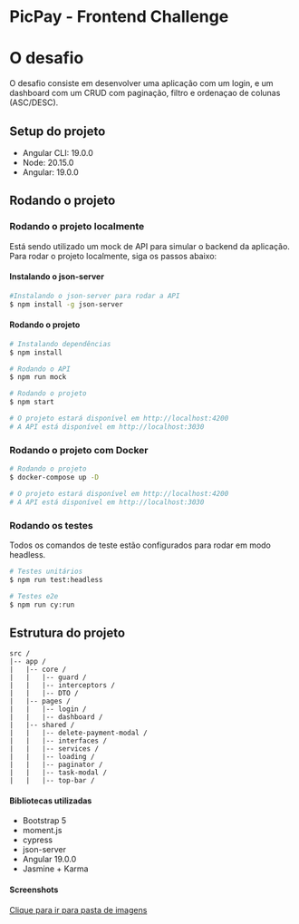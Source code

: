 # PicPay - Frontend Challenge

# O desafio
O desafio consiste em desenvolver uma aplicação com um login, e um dashboard com um CRUD com paginação, filtro e ordenaçao de colunas (ASC/DESC).

## Setup do projeto

- Angular CLI: 19.0.0
- Node: 20.15.0
- Angular: 19.0.0

## Rodando o projeto

### Rodando o projeto localmente

Está sendo utilizado um mock de API para simular o backend da aplicação. Para rodar o projeto localmente, siga os passos abaixo:
#### Instalando o json-server

```bash
#Instalando o json-server para rodar a API
$ npm install -g json-server
```

#### Rodando o projeto

```bash
# Instalando dependências
$ npm install

# Rodando o API
$ npm run mock

# Rodando o projeto
$ npm start

# O projeto estará disponível em http://localhost:4200
# A API está disponível em http://localhost:3030
```

### Rodando o projeto com Docker

```bash
# Rodando o projeto
$ docker-compose up -D

# O projeto estará disponível em http://localhost:4200
# A API está disponível em http://localhost:3030
```

### Rodando os testes

Todos os comandos de teste estão configurados para rodar em modo headless.

```bash
# Testes unitários
$ npm run test:headless

# Testes e2e
$ npm run cy:run
```

## Estrutura do projeto

```
src /
|-- app /
|   |-- core /
|   |   |-- guard /
|   |   |-- interceptors /
|   |   |-- DTO /
|   |-- pages /
|   |   |-- login /
|   |   |-- dashboard /
|   |-- shared /
|   |   |-- delete-payment-modal /
|   |   |-- interfaces /
|   |   |-- services /
|   |   |-- loading /
|   |   |-- paginator /
|   |   |-- task-modal /
|   |   |-- top-bar /
```

#### Bibliotecas utilizadas

- Bootstrap 5
- moment.js
- cypress
- json-server
- Angular 19.0.0
- Jasmine + Karma

#### Screenshots

[Clique para ir para pasta de imagens](https://github.com/kaduufr/pp-challenge/screenshots)

